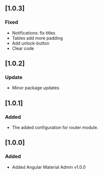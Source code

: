 ## [1.0.3]

### Fixed
- Notifications: fix titles
- Tables add more padding
- Add unlock-button
- Clear code

## [1.0.2]

### Update
- Minor package updates

## [1.0.1]

### Added
- The added configuration for router module.

## [1.0.0]

### Added
- Added Angular Material Admin v1.0.0
